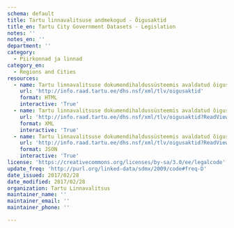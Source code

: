 ```yaml
---
schema: default
title: Tartu linnavalitsuse andmekogud - Õigusaktid
title_en: Tartu City Government Datasets - Legislation
notes: ''
notes_en: ''
department: ''
category:
  - Piirkonnad ja linnad
category_en:
  - Regions and Cities
resources:
  - name: Tartu linnavalitsuse dokumendihaldussüsteemis avaldatud õigusaktid
    url: 'http://info.raad.tartu.ee/dhs.nsf/xml/tlv/oigusaktid'
    format: HTML
    interactive: 'True'
  - name: Tartu linnavalitsuse dokumendihaldussüsteemis avaldatud õigusaktid
    url: 'http://info.raad.tartu.ee/dhs.nsf/xml/tlv/oigusaktid?ReadViewEntries'
    format: XML
    interactive: 'True'
  - name: Tartu linnavalitsuse dokumendihaldussüsteemis avaldatud õigusaktid
    url: 'http://info.raad.tartu.ee/dhs.nsf/xml/tlv/oigusaktid?ReadViewEntries&Outputformat=JSON'
    format: JSON
    interactive: 'True'
license: 'https://creativecommons.org/licenses/by-sa/3.0/ee/legalcode'
update_freq: 'http://purl.org/linked-data/sdmx/2009/code#freq-D'
date_issued: 2017/02/28
date_modified: 2017/02/28
organization: Tartu Linnavalitsus
maintainer_name: ''
maintainer_email: ''
maintainer_phone: ''

---
```

